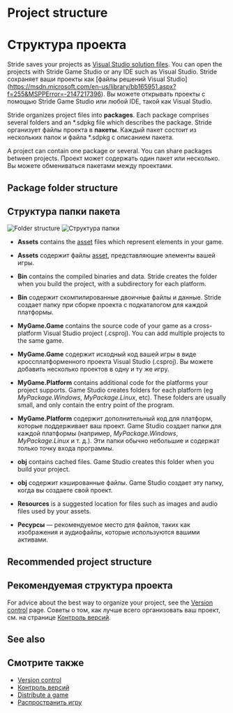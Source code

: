 # Project structure
# Структура проекта

Stride saves your projects as [Visual Studio solution files](https://msdn.microsoft.com/en-us/library/bb165951.aspx?f=255&MSPPError=-2147217396). You can open the projects with Stride Game Studio or any IDE such as Visual Studio.
Stride сохраняет ваши проекты как [файлы решений Visual Studio] (https://msdn.microsoft.com/en-us/library/bb165951.aspx?f=255&MSPPError=-2147217396).  Вы можете открывать проекты с помощью Stride Game Studio или любой IDE, такой как Visual Studio.

Stride organizes project files into **packages**. Each package comprises several folders and an *.sdpkg file which describes the package. 
Stride организует файлы проекта в **пакеты**.  Каждый пакет состоит из нескольких папок и файла *.sdpkg с описанием пакета.

A project can contain one package or several. You can share packages between projects.
Проект может содержать один пакет или несколько.  Вы можете обмениваться пакетами между проектами.

## Package folder structure
## Структура папки пакета

![Folder structure](media/folder-structure.png)
![Структура папки](media/folder-structure.png)

* **Assets** contains the [asset](../game-studio/assets.md) files which represent elements in your game.
* **Assets** содержит файлы [asset](../game-studio/assets.md), представляющие элементы вашей игры.

* **Bin** contains the compiled binaries and data. Stride creates the folder when you build the project, with a subdirectory for each platform.
* **Bin** содержит скомпилированные двоичные файлы и данные.  Stride создает папку при сборке проекта с подкаталогом для каждой платформы.

* **MyGame.Game** contains the source code of your game as a cross-platform Visual Studio project (.csproj). You can add multiple projects to the same game.
* **MyGame.Game** содержит исходный код вашей игры в виде кроссплатформенного проекта Visual Studio (.csproj).  Вы можете добавить несколько проектов в одну и ту же игру.

*	**MyGame.Platform** contains additional code for the platforms your project supports. Game Studio creates folders for each platform (eg *MyPackage.Windows*, *MyPackage.Linux*, etc). These folders are usually small, and only contain the entry point of the program.
* **MyGame.Platform** содержит дополнительный код для платформ, которые поддерживает ваш проект.  Game Studio создает папки для каждой платформы (например, *MyPackage.Windows*, *MyPackage.Linux* и т. д.).  Эти папки обычно небольшие и содержат только точку входа программы.

* **obj** contains cached files. Game Studio creates this folder when you build your project.
* **obj** содержит кэшированные файлы.  Game Studio создает эту папку, когда вы создаете свой проект.

* **Resources** is a suggested location for files such as images and audio files used by your assets.
* **Ресурсы** — рекомендуемое место для файлов, таких как изображения и аудиофайлы, которые используются вашими активами.

## Recommended project structure
## Рекомендуемая структура проекта

For advice about the best way to organize your project, see the [Version control](version-control.md) page.
Советы о том, как лучше всего организовать ваш проект, см. на странице [Контроль версий](version-control.md).

## See also
## Смотрите также

* [Version control](version-control.md)
* [Контроль версий](version-control.md)
* [Distribute a game](distribute-a-game.md)
* [Распространить игру](distribute-a-game.md)
